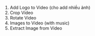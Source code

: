 1. Add Logo to Video (cho add nhiều ảnh)
2. Crop Video
3. Rotate Video
4. Images to Video (with music)
5. Extract Image from Video